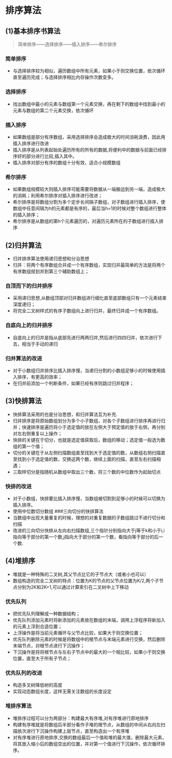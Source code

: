 # 排序算法
## (1)基本排序书算法
> 简单排序——选择排序——插入排序——希尔排序
### 简单排序
- 与选择排序较为相似，遍历数组中所有元素，如果小于则交换位置，依次循环直至遍历完成；与选择排序相比内存操作次数变多。
### 选择排序
- 找出数组中最小的元素与数组第一个元素交换，再在剩下的数组中找到最小的元素与数组的第二个元素交换，依次循环
### 插入排序
- 如果数组是部分有序数组，采用选择排序会造成极大的时间消耗浪费，因此用插入排序进行改进
- 插入排序是从列表起始处遍历所有的所有的数据,将便利中的数据与前面已经排序好的部分进行比较,插入其中。
- 插入排序对部分有序的数组十分有效，适合小规模数组
### 希尔排序
- 如果数组规模较大则插入排序可能需要将数据从一端搬运到另一端，造成极大的消耗；利用希尔排序对插入排序进行改进；
- 希尔排序是将数组分割为多个定步长间隔子数组，对子数组进行插入排序，使数组中任意间隔为h的元素都是有序的，最后当h=1的时候对整个数组进行整体的插入排序；
- 希尔排序是从数组的第h个元素遍历的，对遍历元素所在的子数组进行插入排序
## (2)归并算法
- 归并排序算法使用递归思想和分治思想
- 归并：将两个有序数组合并成一个有序数组，实现归并最简单的方法是将两个有序数组规划并到第三个辅助数组上；
### 自顶而下的归并排序
- 采用递归思想,从数组顶部对归并数组进行细化直至底部数组只有一个元素结束深度递归；
- 将完全二叉树样式的有序子数组向上进行归并，最终归并成一个有序数组。
### 自底向上的归并排序
- 自底向上的归并是指从底部先进行两两归并,然后进行四四归并，依次进行下去，相当于手动的递归
### 归并算法的改进
- 对于小数组归并排序比插入排序慢，当递归分割的小数组足够小的时候使用插入排序，有更高的效率；
- 在归并前添加一个判断条件，如果已经有序则跳过归并程序；
## (3)快排算法
- 快排算法采用的也是分治思想，和归并算法互为补充.
- 归并排序是将原始数组划分为多个小子数组，对各个子数组进行排序再进行归并；快速排序是遍历将小于选定值的放在左侧大于预定值的放于右侧，再分别对左右侧重复以上操作；
- 快排的关键在于切分，也就是选定值获取后，数组的移动；选定值一般选为数组的第一个值；
- 切分的关键在于从左侧扫描数组直至找到大于选定值的数，从数组右侧扫描直至找到小于选定值的数，交换这两个数，继续上面的扫描，直至左右扫描相遇；
- 三取样切分是指随机从数组中取出三个数，将三个数的中位数作为起始切点
### 快排的改进
- 对于小数组，快排要比插入排序慢，当数组被切割到足够小的时候可以切换为插入排序。
- 使用中位数切分数组
###三向切分的快排算法
- 当数组中出现大量重复的时候，理想的对重复数据的子数组跳过不进行切分和扫描
- 改进的三向切分快排从左向右扫描数组,三个指针分别指向大于j等于k和小于i,i指向等于部分的第一个数,j指向大于部分的第一个数，看指向等于部分的后一个数.
## (4)堆排序
- 堆就是一种特殊的二叉树,其父节点比它的子节点大（或者小也可以）
- 数组构造的完全二叉树的特点：位置为K的节点的父节点位置为K/2,两个子节点分别为2K和2K+1,可以通过计算索引在二叉树中上下移动
### 优先队列
- 把优先队列理解成一种数据结构；
- 优先队列添加元素时将新添加的元素放在数组的末端，调用上浮程序将新加入的元素上浮到合适位置；
- 上浮操作是将当前元素循环与父节点比较，如果大于则交换位置；
- 优先队列删除元素的时候是将数组中的根节点与末端元素进行交换，然后删除末端节点，对根节点进行下沉操作；
- 下沉操作是将将根节点与左右子节点中的最大的一个相比较，如果小于则交换位置，直至大于所有子节点；
### 优先队列的改进
- 构造多叉树降低树的高度
- 实现动态数组长度，这样无需关注数组的长度设定
### 堆排序算法
- 堆排序过程可以分为两部分：构建最大有序堆,对有序堆进行原地排序
- 构建有序堆就是将数组后半部分看作子堆的根节点，从数组的中间从右向左扫描依次进行下沉操作构建上层节点，直至构造出一个有序堆
- 对有序堆进行原地排序,交换的数组最后一个值和堆的最大值，删除最大元素，将其放入缩小后的数组空出的位置，并对第一个值进行下沉操作，依次循环排序。